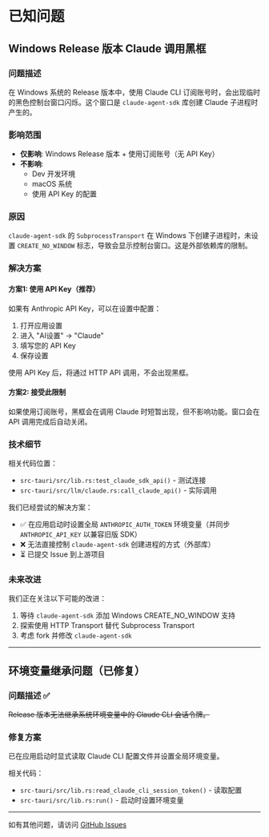 # 已知问题

## Windows Release 版本 Claude 调用黑框

### 问题描述

在 Windows 系统的 Release 版本中，使用 Claude CLI 订阅账号时，会出现临时的黑色控制台窗口闪烁。这个窗口是 `claude-agent-sdk` 库创建 Claude 子进程时产生的。

### 影响范围

- **仅影响**: Windows Release 版本 + 使用订阅账号（无 API Key）
- **不影响**:
  - Dev 开发环境
  - macOS 系统
  - 使用 API Key 的配置

### 原因

`claude-agent-sdk` 的 `SubprocessTransport` 在 Windows 下创建子进程时，未设置 `CREATE_NO_WINDOW` 标志，导致会显示控制台窗口。这是外部依赖库的限制。

### 解决方案

#### 方案1: 使用 API Key（推荐）

如果有 Anthropic API Key，可以在设置中配置：

1. 打开应用设置
2. 进入 "AI设置" → "Claude"
3. 填写您的 API Key
4. 保存设置

使用 API Key 后，将通过 HTTP API 调用，不会出现黑框。

#### 方案2: 接受此限制

如果使用订阅账号，黑框会在调用 Claude 时短暂出现，但不影响功能。窗口会在 API 调用完成后自动关闭。

### 技术细节

相关代码位置：
- `src-tauri/src/lib.rs:test_claude_sdk_api()` - 测试连接
- `src-tauri/src/llm/claude.rs:call_claude_api()` - 实际调用

我们已经尝试的解决方案：
- ✅ 在应用启动时设置全局 `ANTHROPIC_AUTH_TOKEN` 环境变量（并同步 `ANTHROPIC_API_KEY` 以兼容旧版 SDK）
- ❌ 无法直接控制 `claude-agent-sdk` 创建进程的方式（外部库）
- ⏳ 已提交 Issue 到上游项目

### 未来改进

我们正在关注以下可能的改进：
1. 等待 `claude-agent-sdk` 添加 Windows CREATE_NO_WINDOW 支持
2. 探索使用 HTTP Transport 替代 Subprocess Transport
3. 考虑 fork 并修改 `claude-agent-sdk`

---

## 环境变量继承问题（已修复）

### 问题描述 ✅

~~Release 版本无法继承系统环境变量中的 Claude CLI 会话令牌。~~

### 修复方案

已在应用启动时显式读取 Claude CLI 配置文件并设置全局环境变量。

相关代码：
- `src-tauri/src/lib.rs:read_claude_cli_session_token()` - 读取配置
- `src-tauri/src/lib.rs:run()` - 启动时设置环境变量

---

如有其他问题，请访问 [GitHub Issues](https://github.com/your-repo/issues)
